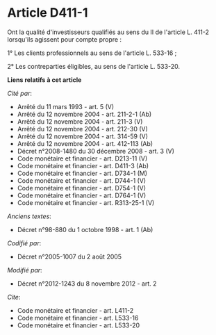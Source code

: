 # Article D411-1

Ont la qualité d'investisseurs qualifiés au sens du II de l'article L. 411-2 lorsqu'ils agissent pour compte propre : 

1° Les clients professionnels au sens de l'article L. 533-16 ; 

2° Les contreparties éligibles, au sens de l'article L. 533-20.

**Liens relatifs à cet article**

_Cité par_:

  - Arrêté du 11 mars 1993 - art. 5 (V)
  - Arrêté du 12 novembre 2004 - art. 211-2-1 (Ab)
  - Arrêté du 12 novembre 2004 - art. 211-3 (V)
  - Arrêté du 12 novembre 2004 - art. 212-30 (V)
  - Arrêté du 12 novembre 2004 - art. 314-59 (V)
  - Arrêté du 12 novembre 2004 - art. 412-113 (Ab)
  - Décret n°2008-1480 du 30 décembre 2008 - art. 3 (V)
  - Code monétaire et financier - art. D213-11 (V)
  - Code monétaire et financier - art. D411-3 (Ab)
  - Code monétaire et financier - art. D734-1 (M)
  - Code monétaire et financier - art. D744-1 (V)
  - Code monétaire et financier - art. D754-1 (V)
  - Code monétaire et financier - art. D764-1 (V)
  - Code monétaire et financier - art. R313-25-1 (V)

_Anciens textes_:

  - Décret n°98-880 du 1 octobre 1998 - art. 1 (Ab)

_Codifié par_:

  - Décret n°2005-1007 du 2 août 2005

_Modifié par_:

  - Décret n°2012-1243 du 8 novembre 2012 - art. 2

_Cite_:

  - Code monétaire et financier - art. L411-2
  - Code monétaire et financier - art. L533-16
  - Code monétaire et financier - art. L533-20

